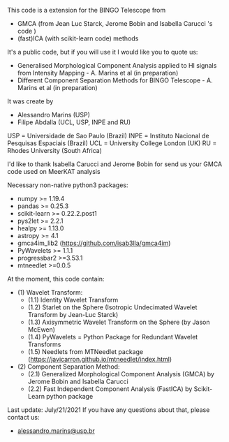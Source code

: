
This code is a extension for the BINGO Telescope from 
 - GMCA (from Jean Luc Starck, Jerome Bobin and Isabella Carucci 's code ) 
 - (fast)ICA (with scikit-learn code) methods
 
It's a public code, but if you will use it I would like you to quote us:
 - Generalised Morphological Component Analysis applied to HI signals from Intensity Mapping - A. Marins et al (in preparation)
 - Different Component Separation Methods for BINGO Telescope - A. Marins et al (in preparation)
 
It was create by 
 - Alessandro Marins (USP)
 - Filipe Abdalla (UCL, USP, INPE and RU)

USP  = Universidade de Sao Paulo (Brazil)
INPE = Instituto Nacional de Pesquisas Espaciais (Brazil)
UCL  = University College London (UK)
RU   = Rhodes University (South Africa)
 
I'd like to thank Isabella Carucci and Jerome Bobin for send us your GMCA code used on MeerKAT analysis

Necessary non-native python3 packages:
 - numpy >= 1.19.4
 - pandas >= 0.25.3
 - scikit-learn >= 0.22.2.post1
 - pys2let >= 2.2.1
 - healpy >= 1.13.0
 - astropy >= 4.1
 - gmca4im_lib2 (https://github.com/isab3lla/gmca4im)
 - PyWavelets >= 1.1.1
 - progressbar2 >=3.53.1
 - mtneedlet >=0.0.5
 
At the moment, this code contain:
 - (1) Wavelet Transform:
     - (1.1) Identity Wavelet Transform
     - (1.2) Starlet on the Sphere (Isotropic Undecimated Wavelet Transform by Jean-Luc Starck)
     - (1.3) Axisymmetric Wavelet Transform on the Sphere (by Jason McEwen)
     - (1.4) PyWavelets = Python Package for Redundant Wavelet Transforms
     - (1.5) Needlets from MTNeedlet package (https://javicarron.github.io/mtneedlet/index.html)
 - (2) Component Separation Method:
     - (2.1) Generalized Morphological Component Analysis (GMCA) by Jerome Bobin and Isabella Carucci
     - (2.2) Fast Independent Component Analysis (FastICA) by Scikit-Learn python package
     
Last update: July/21/2021
If you have any questions about that, please contact us:
 - alessandro.marins@usp.br

